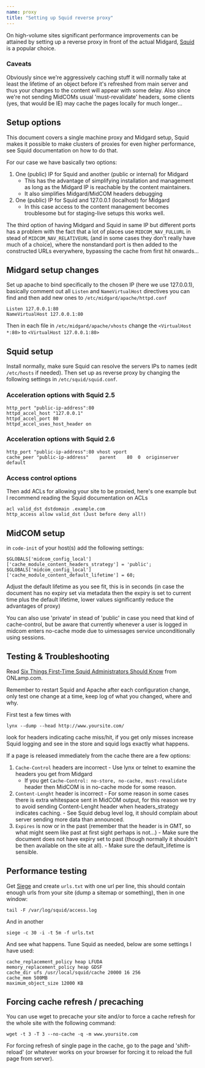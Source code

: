 ```yaml
---
name: proxy
title: "Setting up Squid reverse proxy"
---
```

On high-volume sites significant performance improvements can be attained by setting up a reverse proxy in front of the actual Midgard, [Squid](http://www.squid-cache.org/) is a popular choice.

### Caveats

Obviously since we're aggressively caching stuff it will normally take at least the lifetime of an object before it's refreshed from main server and thus your changes to the content will appear with some delay. Also since we're not sending MidCOMs usual 'must-revalidate' headers, some clients (yes, that would be IE) may cache the pages locally for much longer...

## Setup options

This document covers a single machine proxy and Midgard setup, Squid makes it possible to make clusters of proxies for even higher performance, see Squid documentation on how to do that. 

For our case we have basically two options:

  1. One (public) IP for Squid and another (public or internal) for Midgard
     - This has the advantage of simplifying installation and management as long as the Midgard IP
        is reachable by the content maintainers.
     - It also simplifies Midgard/MidCOM headers debugging
  2. One (public) IP for Squid and 127.0.0.1 (localhost) for Midgard
     - In this case access to the content management becomes troublesome but for staging-live setups this works well.

The third option of having Midgard and Squid in same IP but different ports has a problem with the fact that a lot of places use `MIDCOM_NAV_FULLURL` in stead of `MIDCOM_NAV_RELATIVEURL` (and in some cases they don't really have much of a choice), where the nonstandard port is then added to the constructed URLs everywhere, bypassing the cache from first hit onwards...

## Midgard setup changes

Set up apache to bind specifically to the chosen IP (here we use 127.0.0.1), basically comment out all `Listen` and `NameVirtualHost` directives you can find and then add new ones to `/etc/midgard/apache/httpd.conf`

    Listen 127.0.0.1:80
    NameVirtualHost 127.0.0.1:80

Then in each file in `/etc/midgard/apache/vhosts` change the `<VirtualHost *:80>` to `<VirtualHost 127.0.0.1:80>`

## Squid setup

Install normally, make sure Squid can resolve the servers IPs to names (edit `/etc/hosts` if needed). Then set up as reverse proxy by changing the following settings in `/etc/squid/squid.conf`.

### Acceleration options with Squid 2.5

    http_port "public-ip-address":80 
    httpd_accel_host "127.0.0.1"
    httpd_accel_port 80
    httpd_accel_uses_host_header on

### Acceleration options with Squid 2.6

    http_port "public-ip-address":80 vhost vport
    cache_peer "public-ip-address"    parent    80  0  originserver default

### Access control options

Then add ACLs for allowing your site to be proxied, here's one example but I recommend reading the Squid documentation on ACLs

    acl valid_dst dstdomain .example.com
    http_access allow valid_dst (Just before deny all!)

## MidCOM setup

in `code-init` of your host(s) add the following settings:

    $GLOBALS['midcom_config_local']['cache_module_content_headers_strategy'] = 'public';
    $GLOBALS['midcom_config_local']['cache_module_content_default_lifetime'] = 60;


Adjust the default lifetime as you see fit, this is in seconds (in case the document has no expiry set via metadata then the expiry is set to current time plus the default lifetime, lower values significantly reduce the advantages of proxy)

You can also use 'private' in stead of 'public' in case you need that kind of cache-control, but be aware that currently whenever a user is logged in midcom enters no-cache mode due to uimessages service unconditionally using sessions.


## Testing & Troubleshooting

Read [Six Things First-Time Squid Administrators Should Know](http://www.onlamp.com/pub/a/onlamp/2004/02/12/squid.html) from ONLamp.com.

Remember to restart Squid and Apache after each configuration change, only test one change at a time, keep log of what you changed, where and why.

First test a few times with

    lynx --dump --head http://www.yoursite.com/

look for headers indicating cache miss/hit, if you get only misses increase Squid logging and see in the store and squid logs exactly what happens.

If a page is released immediately from the cache there are a few options:

  1. `Cache-Control` headers are incorrect
    - Use lynx or telnet to examine the headers you get from Midgard
      - If you get `Cache-Control: no-store, no-cache, must-revalidate` header then MidCOM is in no-cache mode for some reason.
  2. `Content-Lenght` header is incorrect
    - For some reason in some cases there is extra whitespace sent in MidCOM output, for this reason we try to avoid sending Content-Lenght header when headers_strategy indicates caching.
    - See Squid debug level log, it should complain about server sending more data than announced.
  3. `Expires` is now or in the past (remember that the header is in GMT, so what might seem like past at first sight perhaps is not...)
    - Make sure the document does not have expiry set to past (though normally it shouldn't be then available on the site at all).
    - Make sure the default_lifetime is sensible.

## Performance testing

Get [Siege](ftp://ftp.joedog.org/pub/siege) and create `urls.txt` with one url per line, this should contain enough urls from your site (dump a sitemap or something), then in one window:

    tail -F /var/log/squid/access.log

And in another

    siege -c 30 -i -t 5m -f urls.txt

And see what happens. Tune Squid as needed, below are some settings I have used:

    cache_replacement_policy heap LFUDA
    memory_replacement_policy heap GDSF
    cache_dir ufs /usr/local/squid/cache 20000 16 256
    cache_mem 500MB
    maximum_object_size 12000 KB

## Forcing cache refresh / precaching

You can use wget to precache your site and/or to force a cache refresh for the whole site with the following command:

    wget -t 3 -T 3 --no-cache -q -m www.yoursite.com

For forcing refresh of single page in the cache, go to the page and 'shift-reload' (or whatever works on your browser for forcing it to reload the full page from server).
